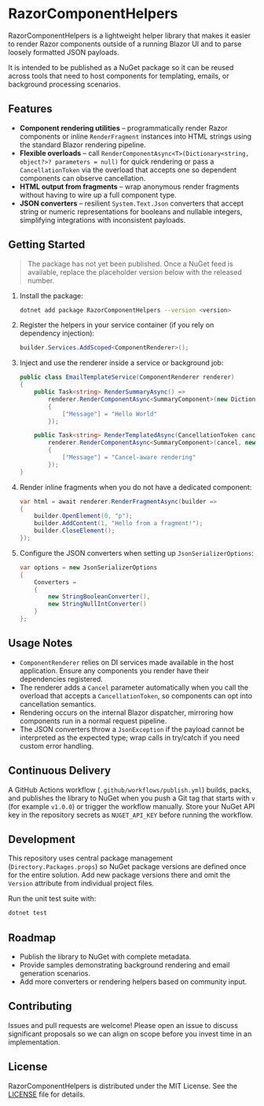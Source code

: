 # RazorComponentHelpers

RazorComponentHelpers is a lightweight helper library that makes it easier to render Razor components outside of a running Blazor UI and to parse loosely formatted JSON payloads.

It is intended to be published as a NuGet package so it can be reused across tools that need to host components for templating, emails, or background processing scenarios.

## Features

- **Component rendering utilities** – programmatically render Razor components or inline `RenderFragment` instances into HTML strings using the standard Blazor rendering pipeline.
- **Flexible overloads** – call `RenderComponentAsync<T>(Dictionary<string, object?>? parameters = null)` for quick rendering or pass a `CancellationToken` via the overload that accepts one so dependent components can observe cancellation.
- **HTML output from fragments** – wrap anonymous render fragments without having to wire up a full component type.
- **JSON converters** – resilient `System.Text.Json` converters that accept string or numeric representations for booleans and nullable integers, simplifying integrations with inconsistent payloads.

## Getting Started

> The package has not yet been published. Once a NuGet feed is available, replace the placeholder version below with the released number.

1. Install the package:

   ```bash
   dotnet add package RazorComponentHelpers --version <version>
   ```

2. Register the helpers in your service container (if you rely on dependency injection):

   ```csharp
   builder.Services.AddScoped<ComponentRenderer>();
   ```

3. Inject and use the renderer inside a service or background job:

   ```csharp
   public class EmailTemplateService(ComponentRenderer renderer)
   {
       public Task<string> RenderSummaryAsync() =>
           renderer.RenderComponentAsync<SummaryComponent>(new Dictionary<string, object?>
           {
               ["Message"] = "Hello World"
           });

       public Task<string> RenderTemplatedAsync(CancellationToken cancel) =>
           renderer.RenderComponentAsync<SummaryComponent>(cancel, new Dictionary<string, object?>
           {
               ["Message"] = "Cancel-aware rendering"
           });
   }
   ```

4. Render inline fragments when you do not have a dedicated component:

   ```csharp
   var html = await renderer.RenderFragmentAsync(builder =>
   {
       builder.OpenElement(0, "p");
       builder.AddContent(1, "Hello from a fragment!");
       builder.CloseElement();
   });
   ```

5. Configure the JSON converters when setting up `JsonSerializerOptions`:

   ```csharp
   var options = new JsonSerializerOptions
   {
       Converters =
       {
           new StringBooleanConverter(),
           new StringNullIntConverter()
       }
   };
   ```

## Usage Notes

- `ComponentRenderer` relies on DI services made available in the host application. Ensure any components you render have their dependencies registered.
- The renderer adds a `Cancel` parameter automatically when you call the overload that accepts a `CancellationToken`, so components can opt into cancellation semantics.
- Rendering occurs on the internal Blazor dispatcher, mirroring how components run in a normal request pipeline.
- The JSON converters throw a `JsonException` if the payload cannot be interpreted as the expected type; wrap calls in try/catch if you need custom error handling.

## Continuous Delivery

A GitHub Actions workflow (`.github/workflows/publish.yml`) builds, packs, and publishes the library to NuGet when you push a Git tag that starts with `v` (for example `v1.0.0`) or trigger the workflow manually. Store your NuGet API key in the repository secrets as `NUGET_API_KEY` before running the workflow.

## Development

This repository uses central package management (`Directory.Packages.props`) so NuGet package versions are defined once for the entire solution. Add new package versions there and omit the `Version` attribute from individual project files.

Run the unit test suite with:

```bash
dotnet test
```

## Roadmap

- Publish the library to NuGet with complete metadata.
- Provide samples demonstrating background rendering and email generation scenarios.
- Add more converters or rendering helpers based on community input.

## Contributing

Issues and pull requests are welcome! Please open an issue to discuss significant proposals so we can align on scope before you invest time in an implementation.

## License

RazorComponentHelpers is distributed under the MIT License. See the [LICENSE](LICENSE) file for details.